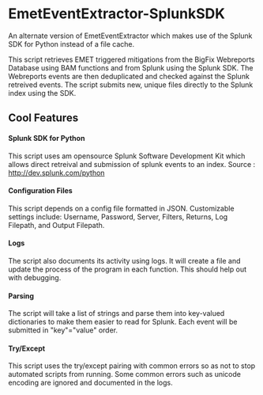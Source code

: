 # EmetEventExtractor-SplunkSDK
An alternate version of EmetEventExtractor which makes use of the Splunk SDK for Python instead of a file cache.

This script retrieves EMET triggered mitigations from the BigFix Webreports Database using BAM functions and from Splunk using the Splunk SDK. The Webreports events are then deduplicated and checked against the Splunk retreived events. The script submits new, unique files directly to the Splunk index using the SDK.

## Cool Features

#### Splunk SDK for Python

This script uses am opensource Splunk Software Development Kit which allows direct retreival and submission of splunk events to an index.
Source : http://dev.splunk.com/python

#### Configuration Files

This script depends on a config file formatted in JSON. Customizable settings include: Username, Password, Server, Filters, Returns, Log Filepath, and Output Filepath.

#### Logs

The script also documents its activity using logs. It will create a file and update the process of the program in each function. This should help out with debugging. 

#### Parsing

The script will take a list of strings and parse them into key-valued dictionaries to make them easier to read for Splunk. Each event will be submitted in "key"="value" order.

#### Try/Except

This script uses the try/except pairing with common errors so as not to stop automated scripts from running. Some common errors such as unicode encoding are ignored and documented in the logs.
